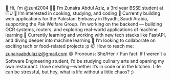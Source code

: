 👋 Hi, I’m @zuni2004
👩‍💻 I’m Zunaira Abdul Aziz, a 3rd year BSSE student at ITU
👀 I’m interested in cooking, studying, and coding
💼 Currently building web applications for the Pakistani Embassy in Riyadh, Saudi Arabia, supporting the Pak Welfare Group. I’m working on the backend — building OCR systems, routers, and exploring real-world applications of machine learning
🧠 Currently learning and working with new tech stacks like FastAPI, and diving deeper into machine learning
💞️ I’m looking to collaborate on exciting tech or food-related projects :p
📫 How to reach me: zunairaabdulaziz@gmail.com
😄 Pronouns: She/Her
⚡ Fun fact: If I weren’t a Software Engineering student, I’d be studying culinary arts and opening my own restaurant. I love creating—whether it’s in code or in the kitchen. Life can be stressful, but hey, what is life without a little chaos? ;)
